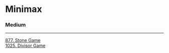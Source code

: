 # Minimax

### Medium
---
[877. Stone Game](../solutions/0877-Stone%20Game.md)</br>
[1025. Divisor Game](../solutions/1025-Divisor%20Game.md)</br>
